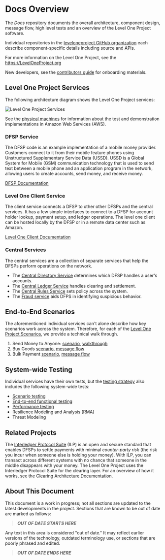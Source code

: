 # Docs Overview
The _Docs_ repository documents the overall architecture, component design, message flow, high level tests and an overview of the Level One Project software. 

Individual repositories in the [leveloneproject GitHub organization](https://github.com/LevelOneProject/) each describe component-specific details including source and APIs.

For more information on the Level One Project, see the https://LevelOneProject.org

New developers, see the [contributors guide](https://github.com/LevelOneProject/leveloneproject/blob/master/contribute.md) for onboarding materials.

## Level One Project Services
The following architecture diagram shows the Level One Project services:

![Level One Project Services](./Wiki/Basic%20Overview.png)

See the [physical machines](./AWS/Infrastructure/machines.md) for information about the test and demonstration implementations in Amazon Web Services (AWS).

### DFSP Service
The DFSP code is an example implementation of a mobile money provider. Customers connect to it from their mobile feature phones using Unstructured Supplementary Service Data (USSD). USSD is a Global System for Mobile (GSM) communication technology that is used to send text between a mobile phone and an application program in the network, allowing users to create accounts, send money, and receive money.

[DFSP Documentation](./DFSP)

### Level One Client Service
The client service connects a DFSP to other other DFSPs and the central services. It has a few simple interfaces to connect to a DFSP for account holder lookup, payment setup, and ledger operations. The level one client can be hosted locally by the DFSP or in a remote data center such as Amazon.

[Level One Client Documentation](./LevelOneClient)

### Central Services
The central services are a collection of separate services that help the DFSPs perform operations on the network.

- The [Central Directory Service](./CentralDirectory) determines which DFSP handles a user's accounts.
- The [Central Ledger Service](./CentralLedger) handles clearing and settlement.
- The [Central Rules Service](./CentralRules) sets policy across the system.
- The [Fraud service](https://github.com/LevelOneProject/central-fraud-sharing) aids DFPS in identifying suspicious behavior.

## End-to-End Scenarios
The aforementioned individual services can't alone describe how key scenarios work across the system. Therefore, for each of the [Level One Project Scenarios](https://github.com/LevelOneProject/leveloneproject/contribute/Scenarios.md), we provide a technical walk through.

1. Send Money to Anyone: [scenario](https://github.com/LevelOneProject/Docs/blob/master/scenarios.md#send-money-to-anyone),  [walkthrough](./LevelOneClient/scenarios/Send%20Payment.md)
2. Buy Goods [scenario](https://github.com/LevelOneProject/Docs/blob/master/scenarios.md#buy-goods---pending-transactions), [message flow](./DFSP/PendingTransactions/README.md)
3. Bulk Payment [scenario](https://github.com/LevelOneProject/Docs/blob/master/scenarios.md#bulk-payments), [message flow](./DFSP/BulkPayment/README.md)

## System-wide Testing
Individual services have their own tests, but the [testing strategy](https://github.com/LevelOneProject/leveloneproject/blob/master/contribute/Testing-strategy.md) also includes the following system-wide tests:

- [Scenario testing](https://github.com/LevelOneProject/Docs/blob/master/test/end-to-end/readme.md)
- [End-to-end functional testing](https://github.com/LevelOneProject/interop-functional-tests/blob/master/README.md)
- [Performance testing](https://github.com/LevelOneProject/Docs/blob/master/test/performance/Performance%20Testing%20Summary.pdf)
- Resilience Modeling and Analysis (RMA)
- Threat Modeling

## Related Projects
The [Interledger Protocol Suite](https://interledger.org/) (ILP) is an open and secure standard that enables DFSPs to settle payments with minimal _counter-party risk_ (the risk you incur when someone else is holding your money). With ILP, you can transact across different systems with no chance that someone in the middle disappears with your money. The Level One Project uses the Interledger Protocol Suite for the clearing layer. For an overview of how it works, see the [Clearing Architecture Documentation](./ILP/README.MD).

## About This Document

This document is a work in progress; not all sections are updated to the latest developments in the project. Sections that are known to be out of date are marked as follows:

> ***OUT OF DATE STARTS HERE***

Any text in this area is considered "out of date." It may reflect earlier versions of the technology, outdated terminology use, or sections that are poorly phrased and edited.

> ***OUT OF DATE ENDS HERE***
